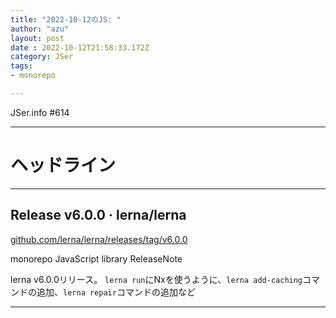 ```yaml
---
title: "2022-10-12のJS: "
author: "azu"
layout: post
date : 2022-10-12T21:58:33.172Z
category: JSer
tags:
- monorepo

---
```


JSer.info #614

----

<h1 class="site-genre">ヘッドライン</h1>

----

## Release v6.0.0 · lerna/lerna
[github.com/lerna/lerna/releases/tag/v6.0.0](https://github.com/lerna/lerna/releases/tag/v6.0.0 "Release v6.0.0 · lerna/lerna")
<p class="jser-tags jser-tag-icon"><span class="jser-tag">monorepo</span> <span class="jser-tag">JavaScript</span> <span class="jser-tag">library</span> <span class="jser-tag">ReleaseNote</span></p>

lerna v6.0.0リリース。
`lerna run`にNxを使うように、`lerna add-caching`コマンドの追加、`lerna repair`コマンドの追加など


----
